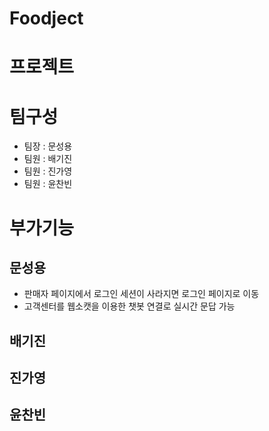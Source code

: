 # Foodject 

# 프로젝트 

# 팀구성

- 팀장 : 문성용
- 팀원 : 배기진
- 팀원 : 진가영
- 팀원 : 윤찬빈


# 부가기능

## 문성용
- 판매자 페이지에서 로그인 세션이 사라지면 로그인 페이지로 이동
- 고객센터를 웹소캣을 이용한 챗봇 연결로 실시간 문답 가능
  

## 배기진

## 진가영

## 윤찬빈




